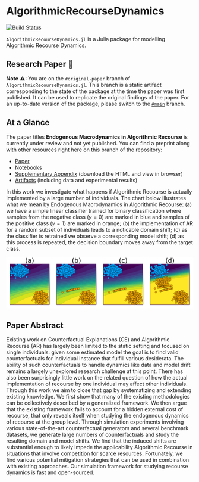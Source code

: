 
# AlgorithmicRecourseDynamics

<!-- [![Stable](https://img.shields.io/badge/docs-stable-blue.svg)](https://pat-alt.github.io/CounterfactualExplanations.jl/stable) -->
<!-- [![Dev](https://img.shields.io/badge/docs-dev-blue.svg)](https://pat-alt.github.io/CounterfactualExplanations.jl/dev) -->

[![Build Status](https://github.com/pat-alt/CounterfactualExplanations.jl/actions/workflows/CI.yml/badge.svg?branch=main)](https://github.com/pat-alt/CounterfactualExplanations.jl/actions/workflows/CI.yml?query=branch%3Amain) <!-- [![Coverage](https://codecov.io/gh/pat-alt/CounterfactualExplanations.jl/branch/main/graph/badge.svg)](https://codecov.io/gh/pat-alt/CounterfactualExplanations.jl) -->

`AlgorithmicRecourseDynamics.jl` is a Julia package for modelling Algorithmic Recourse Dynamics.

## Research Paper 📝

**Note** ⚠: You are on the `#original-paper` branch of `AlgorithmicRecourseDynamics.jl`. This branch is a static artifact corresponding to the state of the package at the time the paper was first published. It can be used to replicate the original findings of the paper. For an up-to-date version of the package, please switch to the [`#main`](https://github.com/pat-alt/AlgorithmicRecourseDynamics.jl) branch.

## At a Glance

The paper titles **Endogenous Macrodynamics in Algorithmic Recourse** is currently under review and not yet published. You can find a preprint along with other resources right here on this branch of the repository:

-   [Paper](paper/paper.pdf)
-   [Notebooks](dev/notebooks/)
-   [Supplementary Appendix](build/dev/notebooks/appendix.html) (download the HTML and view in browser)
-   [Artifacts](https://github.com/pat-alt/AlgorithmicRecourseDynamics.jl/releases/tag/artifacts) (including data and experimental results)

In this work we investigate what happens if Algorithmic Recourse is actually implemented by a large number of individuals. The chart below illustrates what we mean by Endogenous Macrodynamics in Algorithmic Recourse: (a) we have a simple linear classifier trained for binary classification where samples from the negative class ($y=0$) are marked in blue and samples of the positive class ($y=1$) are marked in orange; (b) the implementation of AR for a random subset of individuals leads to a noticable domain shift; (c) as the classifier is retrained we observe a corresponding model shift; (d) as this process is repeated, the decision boundary moves away from the target class.

![](paper/www/poc.png)

## Paper Abstract

Existing work on Counterfactual Explanations (CE) and Algorithmic Recourse (AR) has largely been limited to the static setting and focused on single individuals: given some estimated model the goal is to find valid counterfactuals for individual instance that fulfill various desiderata. The ability of such counterfactuals to handle dynamics like data and model drift remains a largely unexplored research challenge at this point. There has also been surprisingly little work on the related question of how the actual implementation of recourse by one individual may affect other individuals. Through this work we aim to close that gap by systematizing and extending existing knowledge. We first show that many of the existing methodologies can be collectively described by a generalized framework. We then argue that the existing framework fails to account for a hidden external cost of recourse, that only reveals itself when studying the endogenous dynamics of recourse at the group level. Through simulation experiments involving various state-of-the-art counterfactual generators and several benchmark datasets, we generate large numbers of counterfactuals and study the resulting domain and model shifts. We find that the induced shifts are substantial enough to likely impede the applicability Algorithmic Recourse in situations that involve competition for scarce resources. Fortunately, we find various potential mitigation strategies that can be used in combination with existing approaches. Our simulation framework for studying recourse dynamics is fast and open-sourced.
